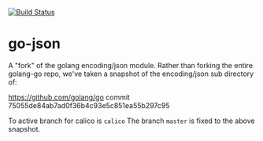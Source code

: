 [![Build Status](https://semaphoreci.com/api/v1/calico/go-json/branches/calico/badge.svg)](https://semaphoreci.com/calico/go-json)

# go-json

A "fork" of the golang encoding/json module.  Rather than forking the entire
golang-go repo, we've taken a snapshot of the encoding/json sub directory of:

https://github.com/golang/go
commit 75055de84ab7ad0f36b4c93e5c851ea55b297c95

To active branch for calico is `calico`
The branch `master` is fixed to the above snapshot.
